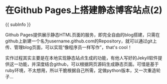 <conf style='display:none'>
title: 在Github Pages上搭建静态博客站点(2)
cate: magic
permalink: http://sniky.github.com/magic/How-blog-on-github-pages-2.html
tags: git, python
author: me
</conf>

在Github Pages上搭建静态博客站点(2)
====
{{ subInfo }}

Github Pages提供展示静态HTML页面的服务，即完全自由的blog搭建，只需在github上新建一个名为username.github.com的Repository，就可以通过git上传、管理blog页面，可以实现“像程序员一样写作”，that's cool！

实作过程其实主要是在本地实现静态站点生成的功能，有他人写好的Jekyll软件提供这一功能，并深度结合github，可以根据网页源码生成静态页面。可惜是基于ruby环境，不太想用，所以干脆根据自己所需，定做python版本，又一次重造轮子...
